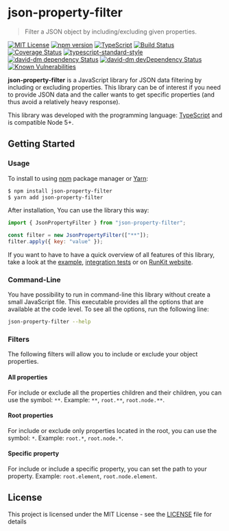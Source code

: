 # json-property-filter

> Filter a JSON object by including/excluding given properties.

[![MIT License][license-image]][license-url]
[![npm version][npmjs-image]][npmjs-url]
[![TypeScript][typescript-image]][typescript-url]
[![Build Status][travis-image]][travis-url]
[![Coverage Status][coveralls-image]][coveralls-url]
[![typescript-standard-style][standard-image]][standard-url]
[![david-dm dependency Status][david-image]][david-url]
[![david-dm devDependency Status][david-dev-dependencies-image]][david-dev-dependencies-url]
[![Known Vulnerabilities][snyk-image]][snyk-url]

**json-property-filter** is a JavaScript library for JSON data filtering by including or excluding properties. This library can be of interest if you need to provide JSON data and the caller wants to get specific properties (and thus avoid a relatively heavy response).

This library was developed with the programming language: [TypeScript](http://www.typescriptlang.org/) and is compatible Node 5+.

## Getting Started

### Usage

To install to using [npm](https://www.npmjs.com/) package manager or [Yarn](https://yarnpkg.com/):

```bash
$ npm install json-property-filter
$ yarn add json-property-filter
```

After installation, You can use the library this way:

```javascript
import { JsonPropertyFilter } from "json-property-filter";

const filter = new JsonPropertyFilter(["**"]);
filter.apply({ key: "value" });
```

If you want to have to have a quick overview of all features of this library, take a look at the [example](example), [integration tests](test/integration) or on [RunKit website](https://tonicdev.com/cyrilschumacher/json-property-filter).

### Command-Line

You have possibility to run in command-line this library without create a small JavaScript file. This executable provides all the options that are available at the code level. To see all the options, run the following line:

```bash
json-property-filter --help
```

### Filters

The following filters will allow you to include or exclude your object properties.

#### All properties

For include or exclude all the properties children and their children, you can use the symbol: `**`. Example: `**`, `root.**`, `root.node.**`.

#### Root properties

For include or exclude only properties located in the root, you can use the
symbol: `*`. Example: `root.*`, `root.node.*`.

#### Specific property

For include or include a specific property, you can set the path to your
property. Example: `root.element`, `root.node.element`.

## License

This project is licensed under the MIT License - see the [LICENSE](LICENSE) file for details

[david-dev-dependencies-image]: https://david-dm.org/cyrilschumacher/json-property-filter/dev-status.svg
[david-dev-dependencies-url]: https://david-dm.org/cyrilschumacher/json-property-filter#info=devDependencies

[david-image]: https://david-dm.org/cyrilschumacher/json-property-filter.svg
[david-url]: https://david-dm.org/cyrilschumacher/json-property-filter

[license-image]: http://img.shields.io/badge/license-MIT-blue.svg?style=flat
[license-url]: LICENSE

[npmjs-image]: https://badge.fury.io/js/json-property-filter.svg
[npmjs-url]: https://www.npmjs.com/package/json-property-filter

[standard-image]: https://img.shields.io/badge/code%20style-standard-brightgreen.svg?style=flat
[standard-url]: https://github.com/Microsoft/TypeScript/wiki/Coding-guidelines

[travis-image]: https://travis-ci.org/cyrilschumacher/json-property-filter.svg
[travis-url]: https://travis-ci.org/cyrilschumacher/json-property-filter

[typescript-image]: https://badges.frapsoft.com/typescript/code/typescript.svg?v=101
[typescript-url]: https://github.com/ellerbrock/typescript-badges/

[snyk-image]: https://snyk.io/test/github/cyrilschumacher/json-property-filter/badge.svg
[snyk-url]: https://snyk.io/test/github/cyrilschumacher/json-property-filter

[coveralls-image]: https://coveralls.io/repos/github/cyrilschumacher/json-property-filter/badge.svg?branch=develop
[coveralls-url]: https://coveralls.io/github/cyrilschumacher/json-property-filter?branch=develop

